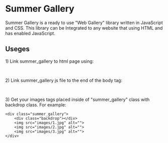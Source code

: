 <h1>Summer Gallery</h1>
<p>
Summer Gallery is a ready to use "Web Gallery" library written in JavaScript and CSS.  This library can be Integrated to any website that using HTML and has enabled JavaScript.
</p>
<h2>Useges</h2>
<p>
1) Link summer_gallery to html page using:
</p>
<pre>
<code><link rel="stylesheet" href="summer_gallery.css"></code>
</pre>
<p>
2) Link summer_gallery js file to the end of the body tag:
</p>
<pre>
<code><script src="summer_gallery.js"></script></code>
</pre>
<p>
3) Get your images tags placed inside of "summer_gallery" class with backdrop class. For example:
</p>
<pre>
<code>&lt;&#100;&#105;&#118;&#32;&#99;&#108;&#97;&#115;&#115;&equals;&quot;&#115;&#117;&#109;&#109;&#101;&#114;&lowbar;&#103;&#97;&#108;&#108;&#101;&#114;&#121;&quot;&gt;
&#32;&#32;&#32;&#32;&lt;&#100;&#105;&#118;&#32;&#99;&#108;&#97;&#115;&#115;&equals;&quot;&#98;&#97;&#99;&#107;&#100;&#114;&#111;&#112;&quot;&gt;&lt;&sol;&#100;&#105;&#118;&gt;
&#32;&#32;&#32;&#32;&lt;&#105;&#109;&#103;&#32;&#115;&#114;&#99;&equals;&quot;&#105;&#109;&#97;&#103;&#101;&#115;&sol;&#49;&period;&#106;&#112;&#103;&quot;&#32;&#97;&#108;&#116;&equals;&quot;&quot;&gt;
&#32;&#32;&#32;&#32;&lt;&#105;&#109;&#103;&#32;&#115;&#114;&#99;&equals;&quot;&#105;&#109;&#97;&#103;&#101;&#115;&sol;&#50;&period;&#106;&#112;&#103;&quot;&#32;&#97;&#108;&#116;&equals;&quot;&quot;&gt;
&#32;&#32;&#32;&#32;&lt;&#105;&#109;&#103;&#32;&#115;&#114;&#99;&equals;&quot;&#105;&#109;&#97;&#103;&#101;&#115;&sol;&#51;&period;&#106;&#112;&#103;&quot;&#32;&#97;&#108;&#116;&equals;&quot;&quot;&gt;
&lt;&sol;&#100;&#105;&#118;&gt;</code>
</pre>